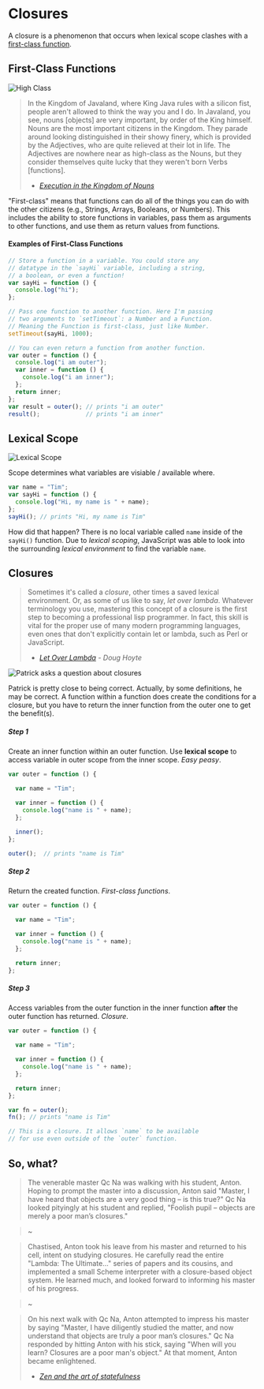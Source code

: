 Closures
========

A closure is a phenomenon that occurs when lexical scope
clashes with a
[first-class function](http://en.wikipedia.org/wiki/First-class_function).

First-Class Functions
---------------------

![High Class](http://timothylicata.com/img/high-society.jpg)

> In the Kingdom of Javaland, where King Java rules with a
silicon fist, people aren't allowed to think the way you
and I do. In Javaland, you see, nouns [objects] are very
important, by order of the King himself. Nouns are the most
important citizens in the Kingdom. They parade around looking
distinguished in their showy finery, which is provided by
the Adjectives, who are quite relieved at their lot in life.
The Adjectives are nowhere near as high-class as the Nouns,
but they consider themselves quite lucky that they weren't
born Verbs [functions].
>- <cite>[Execution in the Kingdom of Nouns](http://steve-yegge.blogspot.com/2006/03/execution-in-kingdom-of-nouns.html)</cite>

"First-class" means that functions can do all of the things
you can do with the other citizens (e.g., Strings, Arrays,
Booleans, or Numbers).  This includes the ability to store
functions in variables, pass them as arguments to other
functions, and use them as return values from functions.

#### Examples of First-Class Functions
```javascript
// Store a function in a variable. You could store any
// datatype in the `sayHi` variable, including a string,
// a boolean, or even a function!
var sayHi = function () {
  console.log("hi");
};
```

```javascript
// Pass one function to another function. Here I'm passing
// two arguments to `setTimeout`: a Number and a Function.
// Meaning the Function is first-class, just like Number.
setTimeout(sayHi, 1000);
```

```javascript
// You can even return a function from another function.
var outer = function () {
  console.log("i am outer");
  var inner = function () {
    console.log("i am inner");
  };
  return inner;
};
var result = outer(); // prints "i am outer"
result();             // prints "i am inner"
```


Lexical Scope
-------------

![Lexical Scope](http://timothylicata.com/img/lexical-scope.png)

Scope determines what variables are visiable / available
where.

```javascript
var name = "Tim";
var sayHi = function () {
  console.log("Hi, my name is " + name);
};
sayHi(); // prints "Hi, my name is Tim"
```

How did that happen? There is no local variable called `name`
inside of the `sayHi()` function. Due to _lexical scoping_,
JavaScript was able to look into the  surrounding _lexical
environment_ to find the variable `name`.

Closures
--------

> Sometimes it's called a _closure_, other times a saved
lexical environment. Or, as some of us like to say, _let
over lambda_. Whatever terminology you use, mastering
this concept of a closure is the first step to becoming
a professional lisp programmer. In fact, this skill is
vital for the proper use of many modern programming
languages, even ones that don't explicitly contain let
or lambda, such as Perl or JavaScript.
>- <cite>[Let Over Lambda](http://www.amazon.com/Let-Over-Lambda-Doug-Hoyte/dp/1435712757) - Doug Hoyte</cite>

![Patrick asks a question about closures](http://timothylicata.com/img/closure.jpg)

Patrick is pretty close to being correct. Actually, by some
definitions, he may be correct. A function within a function
does create the conditions for a closure, but you have to
return the inner function from the outer one to get the
benefit(s).

##### Step 1

Create an inner function within an outer function.
Use **lexical scope** to access variable in outer scope
from the inner scope. _Easy peasy_.

```javascript
var outer = function () {

  var name = "Tim";

  var inner = function () {
    console.log("name is " + name);
  };

  inner();
};

outer();  // prints "name is Tim"
```

##### Step 2

Return the created function. _First-class functions_.

```javascript
var outer = function () {

  var name = "Tim";

  var inner = function () {
    console.log("name is " + name);
  };

  return inner;
};
```

##### Step 3

Access variables from the outer function in the inner
function **after** the outer function has returned.
_Closure_.

```javascript
var outer = function () {

  var name = "Tim";

  var inner = function () {
    console.log("name is " + name);
  };

  return inner;
};

var fn = outer();
fn(); // prints "name is Tim"

// This is a closure. It allows `name` to be available
// for use even outside of the `outer` function.
```

So, what?
--------

> The venerable master Qc Na was walking with his
student, Anton. Hoping to prompt the master into
a discussion, Anton said "Master, I have heard that
objects are a very good thing – is this true?" Qc Na
looked pityingly at his student and replied, "Foolish
pupil – objects are merely a poor man’s closures."

> ~

> Chastised, Anton took his leave from his master and
returned to his cell, intent on studying closures. He
carefully read the entire "Lambda: The Ultimate..."
series of papers and its cousins, and implemented a
small Scheme interpreter with a closure-based object
system. He learned much, and looked forward to informing
his master of his progress.

> ~

> On his next walk with Qc Na, Anton attempted to impress
his master by saying "Master, I have diligently studied
the matter, and now understand that objects are truly a
poor man’s closures." Qc Na responded by hitting Anton with
his stick, saying "When will you learn? Closures are a poor
man's object." At that moment, Anton became enlightened.
>- <cite>[Zen and the art of statefulness](http://skilldrick.co.uk/2011/02/zen-and-the-art-of-statefulness/)</cite>
